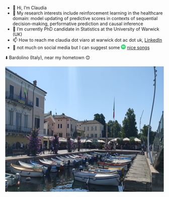 - 👋 Hi, I’m Claudia
- 👀 My research interests include reinforcement learning in the healthcare domain: model updating of predictive scores in contexts of sequential decision-making, performative prediction and causal inference
- 🌱 I’m currently PhD candidate in Statistics at the University of Warwick (UK)
- 📫 How to reach me claudia dot viaro at warwick dot ac dot uk, [LinkedIn](https://www.linkedin.com/in/claudia-viaro/)
- :mobile_phone_off: not much on social media but I can suggest some <img width="15" height="15" src="https://github.com/claudia-viaro/claudia-viaro/blob/main/utils/Spotify.png"> [nice songs](https://open.spotify.com/user/1184070719?si=c14951380f314b45) <br />

:arrow_down: Bardolino (Italy), near my hometown :blush:
 
<img width="2000" height="400" src="https://github.com/claudia-viaro/claudia-viaro/blob/main/utils/IMG20220703104638__.jpg">

<!---
claudia-viaro/claudia-viaro is a ✨ special ✨ repository because its `README.md` (this file) appears on your GitHub profile.
You can click the Preview link to take a look at your changes.
--->
